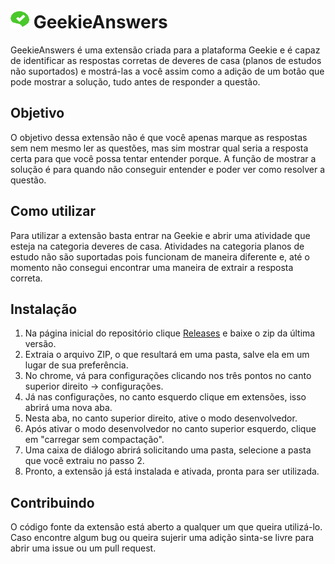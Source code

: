 # <img src="./img/icon_48.png" alt="logo" width="30" height="30"> GeekieAnswers
GeekieAnswers é uma extensão criada para a plataforma Geekie e é capaz de identificar as respostas corretas de deveres de casa (planos de estudos não suportados)
e mostrá-las a você assim como a adição de um botão que pode mostrar a solução, tudo antes de responder a questão.

## Objetivo
O objetivo dessa extensão não é que você apenas marque as respostas sem nem mesmo ler as questões, mas sim mostrar qual seria a resposta certa para que você possa tentar entender porque.
A função de mostrar a solução é para quando não conseguir entender e poder ver como resolver a questão.

## Como utilizar
Para utilizar a extensão basta entrar na Geekie e abrir uma atividade que esteja na categoria deveres de casa.
Atividades na categoria planos de estudo não são suportadas pois funcionam de maneira diferente e, até o momento não consegui encontrar uma maneira de extrair a resposta correta.

## Instalação
1. Na página inicial do repositório clique [Releases](https://github.com/Dark-Gr/GeekieAnswers/releases) e baixe o zip da última versão.
2. Extraia o arquivo ZIP, o que resultará em uma pasta, salve ela em um lugar de sua preferência.
3. No chrome, vá para configurações clicando nos três pontos no canto superior direito -> configurações.
4. Já nas configurações, no canto esquerdo clique em extensões, isso abrirá uma nova aba.
5. Nesta aba, no canto superior direito, ative o modo desenvolvedor.
6. Após ativar o modo desenvolvedor no canto superior esquerdo, clique em "carregar sem compactação".
7. Uma caixa de diálogo abrirá solicitando uma pasta, selecione a pasta que você extraiu no passo 2.
8. Pronto, a extensão já está instalada e ativada, pronta para ser utilizada.


## Contribuindo
O código fonte da extensão está aberto a qualquer um que queira utilizá-lo. \
Caso encontre algum bug ou queira sujerir uma adição sinta-se livre para abrir uma issue ou um pull request.